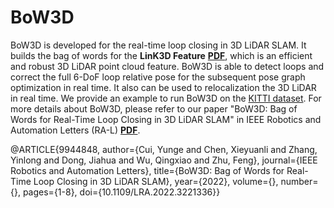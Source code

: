# BoW3D
BoW3D is developed for the real-time loop closing in 3D LiDAR SLAM. It builds the bag of words for the **LinK3D Feature** **[PDF](https://arxiv.org/pdf/2206.05927.pdf)**, which is an efficient and robust 3D LiDAR point cloud feature. BoW3D is able to detect loops and correct the full 6-DoF loop relative pose for the subsequent pose graph optimization in real time. It also can be used to relocalization the 3D LiDAR in real time. We provide an example to run BoW3D on the [KITTI dataset](https://www.cvlibs.net/datasets/kitti/eval_odometry.php). For more details about BoW3D, please refer to our paper "BoW3D: Bag of Words for Real-Time Loop Closing in 3D LiDAR SLAM" in IEEE Robotics and Automation Letters (RA-L) **[PDF](https://arxiv.org/pdf/2208.07473.pdf)**.


@ARTICLE{9944848,
  author={Cui, Yunge and Chen, Xieyuanli and Zhang, Yinlong and Dong, Jiahua and Wu, Qingxiao and Zhu, Feng},
  journal={IEEE Robotics and Automation Letters}, 
  title={BoW3D: Bag of Words for Real-Time Loop Closing in 3D LiDAR SLAM}, 
  year={2022},
  volume={},
  number={},
  pages={1-8},
  doi={10.1109/LRA.2022.3221336}}
